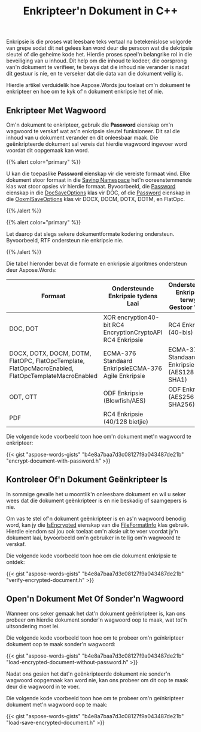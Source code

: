 ﻿---
title: Enkripteer'n Dokument in C++
second_title: Aspose.Words vir C++
articleTitle: Enkripteer'n Dokument
linktitle: Enkripteer'n Dokument
description: "Enkripteer u dokument met behulp van toepaslike enkripsiealgoritmes vir spesifieke dokumentformate."
type: docs
weight: 20
url: /af/cpp/encrypt-a-document/
---

Enkripsie is die proses wat leesbare teks vertaal na betekenislose volgorde van grepe sodat dit net gelees kan word deur die persoon wat die dekripsie sleutel of die geheime kode het. Hierdie proses speel'n belangrike rol in die beveiliging van u inhoud. Dit help om die inhoud te kodeer, die oorsprong van'n dokument te verifieer, te bewys dat die inhoud nie verander is nadat dit gestuur is nie, en te verseker dat die data van die dokument veilig is.

Hierdie artikel verduidelik hoe Aspose.Words jou toelaat om'n dokument te enkripteer en hoe om te kyk of'n dokument enkripsie het of nie.

## Enkripteer Met Wagwoord

Om'n dokument te enkripteer, gebruik die **Password** eienskap om'n wagwoord te verskaf wat as'n enkripsie sleutel funksioneer. Dit sal die inhoud van u dokument verander en dit onleesbaar maak. Die geënkripteerde dokument sal vereis dat hierdie wagwoord ingevoer word voordat dit oopgemaak kan word.

{{% alert color="primary" %}}

U kan die toepaslike **Password** eienskap vir die vereiste formaat vind. Elke dokument stoor formaat in die [Saving Namespace](https://reference.aspose.com/words/cpp/namespace/aspose.words.saving) het'n ooreenstemmende klas wat stoor opsies vir hierdie formaat. Byvoorbeeld, die [Password](https://reference.aspose.com/words/cpp/aspose.words.saving/docsaveoptions/get_password/) eienskap in die [DocSaveOptions](https://reference.aspose.com/words/cpp/aspose.words.saving/docsaveoptions/) klas vir DOC, of die [Password](https://reference.aspose.com/words/cpp/aspose.words.saving/ooxmlsaveoptions/get_password/) eienskap in die [OoxmlSaveOptions](https://reference.aspose.com/words/cpp/aspose.words.saving/ooxmlsaveoptions/) klas vir DOCX, DOCM, DOTX, DOTM, en FlatOpc.

{{% /alert %}}

{{% alert color="primary" %}}

Let daarop dat slegs sekere dokumentformate kodering ondersteun. Byvoorbeeld, RTF ondersteun nie enkripsie nie.

{{% /alert %}}

Die tabel hieronder bevat die formate en enkripsie algoritmes ondersteun deur Aspose.Words:

| Formaat | Ondersteunde Enkripsie tydens Laai | Ondersteunde Enkripsie terwyl Gestoor Word |
| ------------------------------------------------------------ | ----------------------------------------------------------- | -------------------------------------------- |
| DOC, DOT | XOR encryption40-bit RC4 EncryptionCryptoAPI RC4 Enkripsie | RC4 Enkripsie (40-bis) |
| DOCX, DOTX, DOCM, DOTM, FlatOPC, FlatOpcTemplate, FlatOpcMacroEnabled, FlatOpcTemplateMacroEnabled | ECMA-376 Standaard EnkripsieECMA-376 Agile Enkripsie | ECMA-376 Standaard Enkripsie (AES128 + SHA1) |
| ODT, OTT | ODF Enkripsie (Blowfish/AES) | ODF Enkripsie (AES256 + SHA256) |
| PDF | RC4 Enkripsie (40/128 bietjie) |

Die volgende kode voorbeeld toon hoe om'n dokument met'n wagwoord te enkripteer:

{{< gist "aspose-words-gists" "b4e8a7baa7d3c08127f9a043487de21b" "encrypt-document-with-password.h" >}}

## Kontroleer Of'n Dokument Geënkripteer Is

In sommige gevalle het u moontlik'n onleesbare dokument en wil u seker wees dat die dokument geënkripteer is en nie beskadig of saamgepers is nie.

Om vas te stel of'n dokument geënkripteer is en as'n wagwoord benodig word, kan jy die [IsEncrypted](https://reference.aspose.com/words/cpp/aspose.words/fileformatinfo/get_isencrypted/) eienskap van die [FileFormatInfo](https://reference.aspose.com/words/cpp/aspose.words/fileformatinfo) klas gebruik. Hierdie eiendom sal jou ook toelaat om'n aksie uit te voer voordat jy'n dokument laai, byvoorbeeld om'n gebruiker in te lig om'n wagwoord te verskaf.

Die volgende kode voorbeeld toon hoe om die dokument enkripsie te ontdek:

{{< gist "aspose-words-gists" "b4e8a7baa7d3c08127f9a043487de21b" "verify-encrypted-document.h" >}}

## Open'n Dokument Met Of Sonder'n Wagwoord

Wanneer ons seker gemaak het dat'n dokument geënkripteer is, kan ons probeer om hierdie dokument sonder'n wagwoord oop te maak, wat tot'n uitsondering moet lei.

Die volgende kode voorbeeld toon hoe om te probeer om'n geïnkripteer dokument oop te maak sonder'n wagwoord:

{{< gist "aspose-words-gists" "b4e8a7baa7d3c08127f9a043487de21b" "load-encrypted-document-without-password.h" >}}

Nadat ons gesien het dat'n geënkripteerde dokument nie sonder'n wagwoord oopgemaak kan word nie, kan ons probeer om dit oop te maak deur die wagwoord in te voer.

Die volgende kode voorbeeld toon hoe om te probeer om'n geïnkripteer dokument met'n wagwoord oop te maak:

{{< gist "aspose-words-gists" "b4e8a7baa7d3c08127f9a043487de21b" "load-save-encrypted-document.h" >}}
